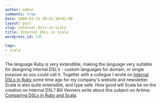 ```yaml
---
author: admin
comments: true
date: 2009-03-15 20:42:30+02:00
layout: post
slug: internal-dsls-in-scala
title: Internal DSLs in Scala
wordpress_id: 135

tags:
- scala
---
```


The language Ruby is very extendible, making the language very suitable for designing internal DSL's - custom languages for domain, or single purpose as you could call it. Togetter with a collegue I wrote on [Internal DSLs in Ruby ](http://www.whitehorses.nl/?link=2099)some time ago for my company's website and newsletter. Scala is also quite extensible, and type safe. How good will Scala be on the creation on Internal DSL? Bill Venners write about this subject on Artima: [Comparing DSLs in Ruby and Scala](http://www.artima.com/weblogs/viewpost.jsp?thread=251945).
